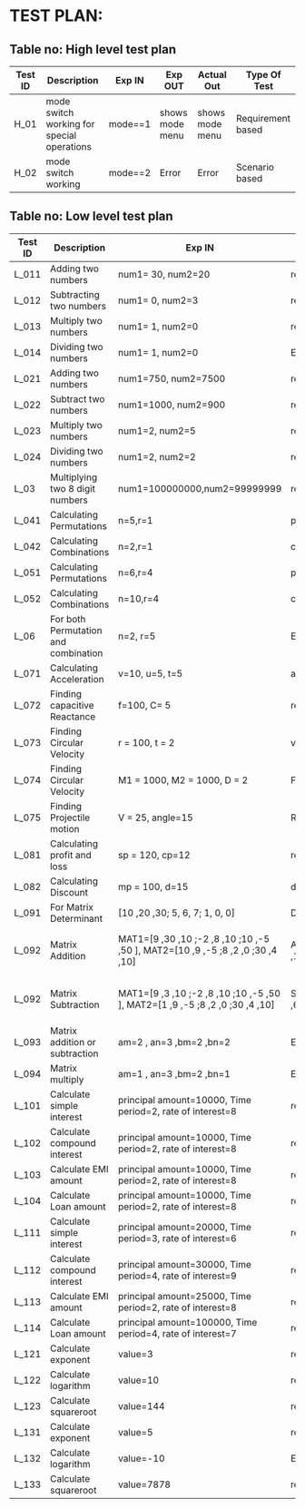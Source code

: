 # TEST PLAN:

## Table no: High level test plan

| **Test ID** | **Description**                                              | **Exp IN** | **Exp OUT** | **Actual Out** |**Type Of Test**  |    
|-------------|--------------------------------------------------------------|------------|-------------|----------------|------------------|
|  H_01       | mode switch working for special operations|  mode==1   | shows mode menu | shows mode menu |Requirement based|
|  H_02       |  mode switch working |  mode==2   | Error | Error | Scenario based |

## Table no: Low level test plan

| **Test ID** | **Description**                                              | **Exp IN** | **Exp OUT** | **Actual Out** |**Type Of Test**  |    
|-------------|--------------------------------------------------------------|------------|-------------|----------------|------------------|
|  L_011    | Adding two numbers | num1= 30, num2=20 |  result=50 | result=50 |Requirement based |
|  L_012    | Subtracting two numbers | num1= 0, num2=3 |  result=-3 | result=-3 |Requirement based |
|  L_013    | Multiply two numbers | num1= 1, num2=0 |  result=0 | result=0 |Requirement based |
|  L_014    | Dividing two numbers | num1= 1, num2=0 |  Error | Error |Requirement based |
|  L_021    | Adding two numbers | num1=750, num2=7500 | result=1500 | result=8250 | Scenario based |
|  L_022    | Subtract two numbers | num1=1000, num2=900 | result=1| result=1900 | Scenario based |
|  L_023    | Multiply two numbers | num1=2, num2=5 | result=2 | result=10 | Scenario based |
|  L_024    | Dividing two numbers | num1=2, num2=2 | result=3 | result=1 | Scenario based |
|  L_03     | Multiplying two 8 digit numbers | num1=100000000,num2=99999999 | result=9999999900000000 | Error | Boundary based |
|  L_041    | Calculating Permutations | n=5,r=1 | permres=5 | permres=5 | Requirement based |
|  L_042    | Calculating Combinations | n=2,r=1 | combres=2 | combres=2 | Requirement based |
|  L_051    | Calculating Permutations | n=6,r=4 | permres=10 | permres=15 | Scenario based |
|  L_052    | Calculating Combinations | n=10,r=4 | combres=40 | combres=210 | Scenario based |
|  L_06     | For both Permutation and combination | n=2, r=5 | Error | Error | Boundary based |
|  L_071    | Calculating Acceleration | v=10, u=5, t=5 | accefunc = 1 | accefunc = 1 | Scenario based |
|  L_072    | Finding capacitive Reactance | f=100, C= 5 | react= 0.00031830| react = 0.00031830 | Requirement based |
|  L_073    | Finding Circular Velocity | r = 100, t = 2 | velocity= 314.159265 | velocity = 314.159265 | Requirement based |
|  L_074    | Finding Circular Velocity | M1 = 1000, M2 = 1000, D = 2 | Force= 0.000016675 | Force = 0.000016675 | Requirement based |
|  L_075    | Finding Projectile motion | V = 25, angle=15 | Range = 31.887755 | Range  = 31.887755 | Requirement based |
|  L_081    | Calculating profit and loss | sp = 120, cp=12 | res = 108 | res  = 108 | Requirement based |
|  L_082    | Calculating Discount | mp = 100, d=15 | disc_price = 85 | disc_price  = 85 | Requirement based |
|  L_091    | For Matrix Determinant | [10 ,20 ,30; 5, 6, 7; 1, 0, 0] | Det=80 | Det=80 | Requirement based |
|  L_092    | Matrix Addition | MAT1=[9 ,30 ,10 ;-2 ,8 ,10 ;10 ,-5 ,50 ], MAT2=[10 ,9 ,-5 ;8 ,2 ,0 ;30 ,4 ,10] | ADD_MAT=[19 ,39 ,5 ;6 ,10 ,10 ;40 ,-1, 60] | ADD_MAT=[19 ,39 ,5 ;6 ,10 ,10 ;40 ,-1, 60] | Requirement based | 
|  L_092    | Matrix Subtraction | MAT1=[9 ,3 ,10 ;-2 ,8 ,10 ;10 ,-5 ,50 ], MAT2=[1 ,9 ,-5 ;8 ,2 ,0 ;30 ,4 ,10] | SUB_MAT=[8 ,-6 ,15 ;-10 ,6 ,10 ;-20 ,-9 , 40] | SUB_MAT=[8 ,-6 ,15 ;-10 ,6 ,10 ;-20 ,-9 , 40] | Requirement based | 
| L_093     | Matrix addition or subtraction | am=2 , an=3 ,bm=2 ,bn=2 | Error | Error | Scenario based |
| L_094     | Matrix multiply | am=1 , an=3 ,bm=2 ,bn=1 | Error | Error | Scenario based |
|  L_101    |Calculate simple interest | principal amount=10000, Time period=2, rate of interest=8 | result=1600 |Requirement based |
|  L_102    |Calculate compound interest | principal amount=10000, Time period=2, rate of interest=8 | result=1728 |Requirement based |
|  L_103    |Calculate EMI amount | principal amount=10000, Time period=2, rate of interest=8 | result=10855 |Requirement based |
|  L_104    |Calculate Loan amount | principal amount=10000, Time period=2, rate of interest=8 | result=10855 |Requirement based |
|  L_111    |Calculate simple interest | principal amount=20000, Time period=3, rate of interest=6 | result=2000 |Scenario based |
|  L_112    |Calculate compound interest | principal amount=30000, Time period=4, rate of interest=9 | result=14000 |Scenario based |
|  L_113    |Calculate EMI amount | principal amount=25000, Time period=2, rate of interest=8 | result=1500 |Scenario based |
|  L_114    |Calculate Loan amount | principal amount=100000, Time period=4, rate of interest=7 | result=2000 |Scenario based |
|  L_121    |Calculate exponent | value=3 | result=20.08 |Requirement based |
|  L_122    |Calculate logarithm | value=10 | result=1 |Requirement based |
|  L_123    |Calculate squareroot | value=144 | result=12 |Requirement based |
|  L_131    |Calculate exponent | value=5 | result=100 |Scenario based |
|  L_132    |Calculate logarithm | value=-10 | Error |Scenario based |
|  L_133    |Calculate squareroot | value=7878 | result=70.3 |Scenario based |


